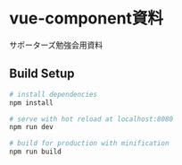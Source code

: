 # vue-component資料

サポーターズ勉強会用資料


## Build Setup

``` bash
# install dependencies
npm install

# serve with hot reload at localhost:8080
npm run dev

# build for production with minification
npm run build
```

